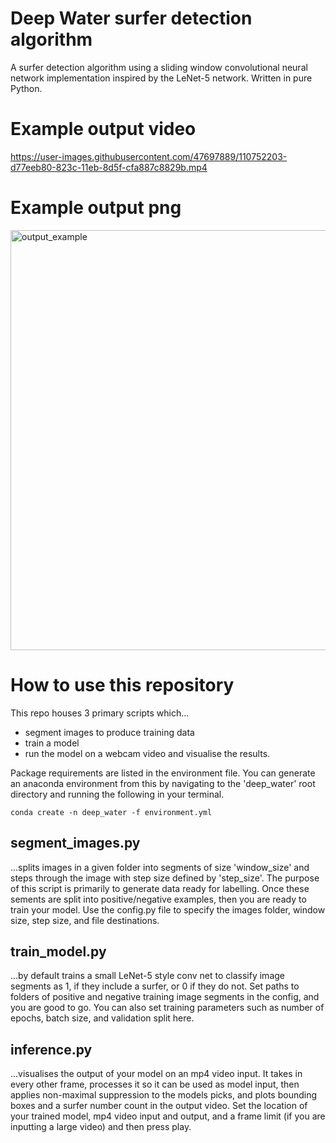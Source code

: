 # Deep Water surfer detection algorithm

A surfer detection algorithm using a sliding window convolutional neural network implementation inspired by the LeNet-5 network. Written in pure Python.

# Example output video
https://user-images.githubusercontent.com/47697889/110752203-d77eeb80-823c-11eb-8d5f-cfa887c8829b.mp4


# Example output png
<img width="672" alt="output_example" src="https://user-images.githubusercontent.com/47697889/110666284-14a59800-81c1-11eb-9b3e-32579e49cde6.png">

# How to use this repository
This repo houses 3 primary scripts which...
- segment images to produce training data
- train a model
- run the model on a webcam video and visualise the results.

Package requirements are listed in the environment file. You can generate an anaconda environment from this by navigating to the 'deep_water' root directory and running the following in your terminal.

```
conda create -n deep_water -f environment.yml
```

## segment_images.py
...splits images in a given folder into segments of size 'window_size' and steps through the image with step size defined by 'step_size'. The purpose of this script is primarily to generate data ready for labelling. Once these sements are split into positive/negative examples, then you are ready to train your model. Use the config.py file to specify the images folder, window size, step size, and file destinations.

## train_model.py
...by default trains a small LeNet-5 style conv net to classify image segments as 1, if they include a surfer, or 0 if they do not. Set paths to folders of positive and negative training image segments in the config, and you are good to go. You can also set training parameters such as number of epochs, batch size, and validation split here.

## inference.py
...visualises the output of your model on an mp4 video input. It takes in every other frame, processes it so it can be used as model input, then applies non-maximal suppression to the models picks, and plots bounding boxes and a surfer number count in the output video. Set the location of your trained model, mp4 video input and output, and a frame limit (if you are inputting a large video) and then press play. 
